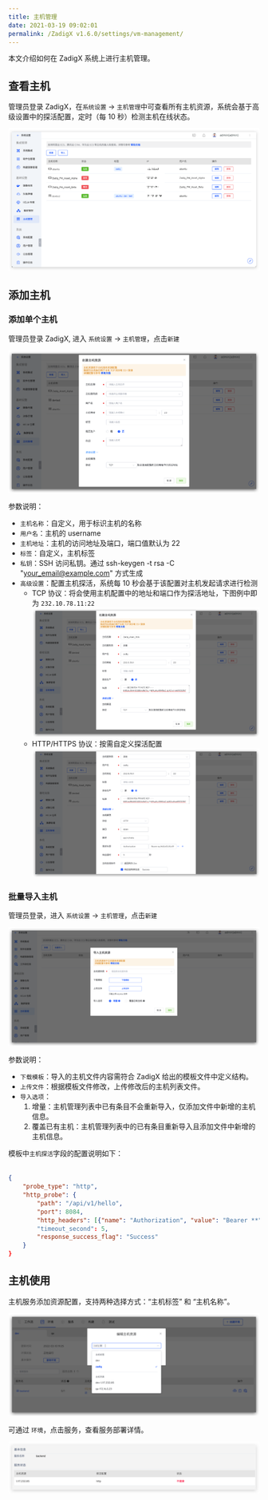 ```yaml
---
title: 主机管理
date: 2021-03-19 09:02:01
permalink: /ZadigX v1.6.0/settings/vm-management/
---
```


本文介绍如何在 ZadigX 系统上进行主机管理。

## 查看主机

管理员登录 ZadigX，在`系统设置` ->  `主机管理`中可查看所有主机资源，系统会基于高级设置中的探活配置，定时（每 10 秒）检测主机在线状态。

![vm_list](./_images/vm_list.png)

## 添加主机

### 添加单个主机

管理员登录 ZadigX, 进入 `系统设置` -> `主机管理`，点击`新建`

![machine_resource_add](./_images/machine_resource_add.png)

参数说明：
- `主机名称`：自定义，用于标识主机的名称
- `用户名`：主机的 username
- `主机地址`：主机的访问地址及端口，端口值默认为 22
- `标签`：自定义，主机标签
- `私钥`：SSH 访问私钥。通过 ssh-keygen -t rsa -C "your_email@example.com" 方式生成
- `高级设置`：配置主机探活，系统每 10 秒会基于该配置对主机发起请求进行检测
    - TCP 协议：将会使用主机配置中的地址和端口作为探活地址，下图例中即为 `232.10.78.11:22`
![machine_probe_config_tcp](./_images/machine_probe_config_tcp.png)
    - HTTP/HTTPS 协议：按需自定义探活配置
![machine_probe_config_http](./_images/machine_probe_config_http.png)

### 批量导入主机 


管理员登录，进入 `系统设置` -> `主机管理`，点击`新建`

![machine_resource_bulk_import](./_images/machine_resource_bulk_import.png)

参数说明：

- `下载模板`：导入的主机文件内容需符合 ZadigX 给出的模板文件中定义结构。
- `上传文件`：根据模板文件修改，上传修改后的主机列表文件。
- `导入选项`：
    1. 增量：主机管理列表中已有条目不会重新导入，仅添加文件中新增的主机信息。
    2. 覆盖已有主机：主机管理列表中的已有条目重新导入且添加文件中新增的主机信息。

模板中`主机探活`字段的配置说明如下：

``` json

{
    "probe_type": "http",                                                  // 探活协议 可选值：http、tcp、https
    "http_probe": {                                                        // 探活协议为 http/https 时需配置
        "path": "/api/v1/hello",                                           // 探活路径
        "port": 8084,                                                      // 探活端口
        "http_headers": [{"name": "Authorization", "value": "Bearer **"}], // 探活请求头部，格式为 [{"name": "", "value": ""}]
        "timeout_second": 5,                                               // 探活超时时间，单位为秒
        "response_success_flag": "Success"                                 // 探活响应成功标识，响应结构体包含 response_success_flag 时，判断探活成功
    }
}

```

## 主机使用

主机服务添加资源配置，支持两种选择方式：“主机标签” 和 “主机名称”。

![machine_resource_use](./_images/machine_resource_use.png)

可通过 `环境`，点击服务，查看服务部署详情。

![machine_resource_show](./_images/machine_resource_show.png)
